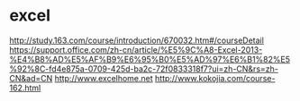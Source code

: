 # excel
http://study.163.com/course/introduction/670032.htm#/courseDetail
https://support.office.com/zh-cn/article/%E5%9C%A8-Excel-2013-%E4%B8%AD%E5%AF%B9%E6%95%B0%E5%AD%97%E6%B1%82%E5%92%8C-fd4e875a-0709-425d-ba2c-72f0833318f7?ui=zh-CN&rs=zh-CN&ad=CN
http://www.excelhome.net
http://www.kokojia.com/course-162.html
